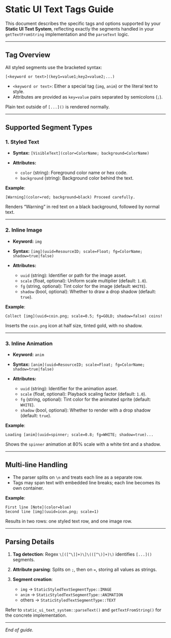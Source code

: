 # Static UI Text Tags Guide

This document describes the specific tags and options supported by your **Static UI Text System**, reflecting exactly the segments handled in your `getTextFromString` implementation and the `parseText` logic.

---

## Tag Overview

All styled segments use the bracketed syntax:

```
[<keyword or text>](key1=value1;key2=value2;...)
```

* `<keyword or text>`: Either a special tag (`img`, `anim`) or the literal text to style.
* Attributes are provided as `key=value` pairs separated by semicolons (`;`).

Plain text outside of `[...]()` is rendered normally.

---

## Supported Segment Types

### 1. Styled Text

* **Syntax:** `[VisibleText](color=ColorName; background=ColorName)`
* **Attributes:**

  * `color` (string): Foreground color name or hex code.
  * `background` (string): Background color behind the text.

**Example**:

```text
[Warning](color=red; background=black) Proceed carefully.
```

Renders “Warning” in red text on a black background, followed by normal text.

---

### 2. Inline Image

* **Keyword:** `img`
* **Syntax:** `[img](uuid=ResourceID; scale=Float; fg=ColorName; shadow=true|false)`
* **Attributes:**

  * `uuid` (string): Identifier or path for the image asset.
  * `scale` (float, optional): Uniform scale multiplier (default: `1.0`).
  * `fg` (string, optional): Tint color for the image (default: `WHITE`).
  * `shadow` (bool, optional): Whether to draw a drop shadow (default: `true`).

**Example**:

```text
Collect [img](uuid=coin.png; scale=0.5; fg=GOLD; shadow=false) coins!
```

Inserts the `coin.png` icon at half size, tinted gold, with no shadow.

---

### 3. Inline Animation

* **Keyword:** `anim`
* **Syntax:** `[anim](uuid=ResourceID; scale=Float; fg=ColorName; shadow=true|false)`
* **Attributes:**

  * `uuid` (string): Identifier for the animation asset.
  * `scale` (float, optional): Playback scaling factor (default: `1.0`).
  * `fg` (string, optional): Tint color for the animated sprite (default: `WHITE`).
  * `shadow` (bool, optional): Whether to render with a drop shadow (default: `true`).

**Example**:

```text
Loading [anim](uuid=spinner; scale=0.8; fg=WHITE; shadow=true)...
```

Shows the `spinner` animation at 80% scale with a white tint and a shadow.

---

## Multi-line Handling

* The parser splits on `\n` and treats each line as a separate row.
* Tags may span text with embedded line breaks; each line becomes its own container.

**Example**:

```text
First line [Note](color=blue)
Second line [img](uuid=icon.png; scale=1)
```

Results in two rows: one styled text row, and one image row.

---

## Parsing Details

1. **Tag detection**: Regex `\[([^\]]+)\]\(([^\)]+)\)` identifies `[...]()` segments.
2. **Attribute parsing**: Splits on `;`, then on `=`, storing all values as strings.
3. **Segment creation**:

   * `img` → `StaticStyledTextSegmentType::IMAGE`
   * `anim` → `StaticStyledTextSegmentType::ANIMATION`
   * others → `StaticStyledTextSegmentType::TEXT`

Refer to `static_ui_text_system::parseText()` and `getTextFromString()` for the concrete implementation.

---

*End of guide.*
